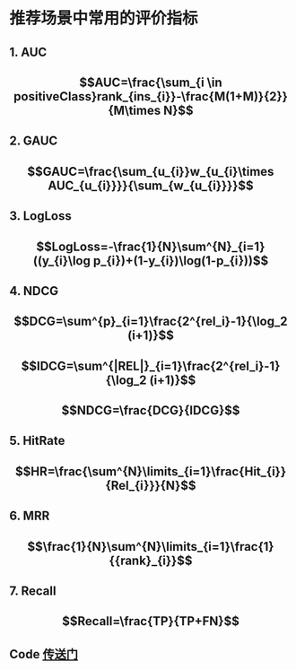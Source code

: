 # 推荐场景中常用的评价指标

## 1. AUC

## $$AUC=\frac{\sum_{i \in positiveClass}rank_{ins_{i}}-\frac{M(1+M)}{2}}{M\times N}$$

## 2. GAUC

##  $$GAUC=\frac{\sum_{u_{i}}w_{u_{i}\times AUC_{u_{i}}}}{\sum_{w_{u_{i}}}}$$

## 3. LogLoss

## $$LogLoss=-\frac{1}{N}\sum^{N}_{i=1}((y_{i}\log p_{i})+(1-y_{i})\log(1-p_{i}))$$

## 4. NDCG

## $$DCG=\sum^{p}_{i=1}\frac{2^{rel_i}-1}{\log_2 (i+1)}$$

## $$IDCG=\sum^{|REL|}_{i=1}\frac{2^{rel_i}-1}{\log_2 (i+1)}$$

## $$NDCG=\frac{DCG}{IDCG}$$

## 5. HitRate

## $$HR=\frac{\sum^{N}\limits_{i=1}\frac{Hit_{i}}{Rel_{i}}}{N}$$

## 6. MRR

## $$\frac{1}{N}\sum^{N}\limits_{i=1}\frac{1}{{rank}_{i}}$$

## 7. Recall

## $$Recall=\frac{TP}{TP+FN}$$

## Code [传送门](https://mp.weixin.qq.com/s/8MElwWpskzw0Dj5CPj-Trw)
